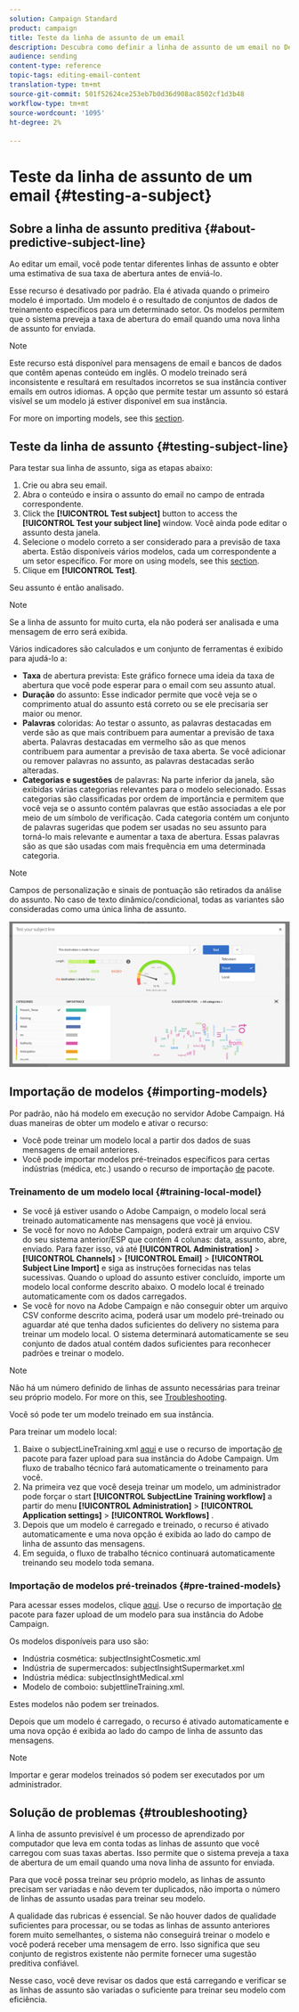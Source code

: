 ```yaml
---
solution: Campaign Standard
product: campaign
title: Teste da linha de assunto de um email
description: Descubra como definir a linha de assunto de um email no Designer de email.
audience: sending
content-type: reference
topic-tags: editing-email-content
translation-type: tm+mt
source-git-commit: 501f52624ce253eb7b0d36d908ac8502cf1d3b48
workflow-type: tm+mt
source-wordcount: '1095'
ht-degree: 2%

---
```


# Teste da linha de assunto de um email {#testing-a-subject}


## Sobre a linha de assunto preditiva {#about-predictive-subject-line}

Ao editar um email, você pode tentar diferentes linhas de assunto e obter uma estimativa de sua taxa de abertura antes de enviá-lo.

Esse recurso é desativado por padrão. Ela é ativada quando o primeiro modelo é importado. Um modelo é o resultado de conjuntos de dados de treinamento específicos para um determinado setor. Os modelos permitem que o sistema preveja a taxa de abertura do email quando uma nova linha de assunto for enviada.

>[!NOTE]
>
>Este recurso está disponível para mensagens de email e bancos de dados que contêm apenas conteúdo em inglês. O modelo treinado será inconsistente e resultará em resultados incorretos se sua instância contiver emails em outros idiomas. A opção que permite testar um assunto só estará visível se um modelo já estiver disponível em sua instância.

For more on importing models, see this [section](#importing-models).

## Teste da linha de assunto {#testing-subject-line}

Para testar sua linha de assunto, siga as etapas abaixo:

1. Crie ou abra seu email.
1. Abra o conteúdo e insira o assunto do email no campo de entrada correspondente.
1. Click the **[!UICONTROL Test subject]** button to access the **[!UICONTROL Test your subject line]** window. Você ainda pode editar o assunto desta janela.
1. Selecione o modelo correto a ser considerado para a previsão de taxa aberta. Estão disponíveis vários modelos, cada um correspondente a um setor específico. For more on using models, see this [section](#importing-models).
1. Clique em **[!UICONTROL Test]**.

Seu assunto é então analisado.

>[!NOTE]
>
>Se a linha de assunto for muito curta, ela não poderá ser analisada e uma mensagem de erro será exibida.

Vários indicadores são calculados e um conjunto de ferramentas é exibido para ajudá-lo a:

* **Taxa** de abertura prevista: Este gráfico fornece uma ideia da taxa de abertura que você pode esperar para o email com seu assunto atual.
* **Duração** do assunto: Esse indicador permite que você veja se o comprimento atual do assunto está correto ou se ele precisaria ser maior ou menor.
* **Palavras** coloridas: Ao testar o assunto, as palavras destacadas em verde são as que mais contribuem para aumentar a previsão de taxa aberta. Palavras destacadas em vermelho são as que menos contribuem para aumentar a previsão de taxa aberta. Se você adicionar ou remover palavras no assunto, as palavras destacadas serão alteradas.
* **Categorias e sugestões** de palavras: Na parte inferior da janela, são exibidas várias categorias relevantes para o modelo selecionado. Essas categorias são classificadas por ordem de importância e permitem que você veja se o assunto contém palavras que estão associadas a ele por meio de um símbolo de verificação. Cada categoria contém um conjunto de palavras sugeridas que podem ser usadas no seu assunto para torná-lo mais relevante e aumentar a taxa de abertura. Essas palavras são as que são usadas com mais frequência em uma determinada categoria.

>[!NOTE]
>
>Campos de personalização e sinais de pontuação são retirados da análise do assunto. No caso de texto dinâmico/condicional, todas as variantes são consideradas como uma única linha de assunto.

![](assets/predictive_subject_line_example.png)

## Importação de modelos {#importing-models}

Por padrão, não há modelo em execução no servidor Adobe Campaign. Há duas maneiras de obter um modelo e ativar o recurso:

* Você pode treinar um modelo local a partir dos dados de suas mensagens de email anteriores.
* Você pode importar modelos pré-treinados específicos para certas indústrias (médica, etc.) usando o recurso de importação [de](../../automating/using/managing-packages.md) pacote.

### Treinamento de um modelo local {#training-local-model}

* Se você já estiver usando o Adobe Campaign, o modelo local será treinado automaticamente nas mensagens que você já enviou.
* Se você for novo no Adobe Campaign, poderá extrair um arquivo CSV do seu sistema anterior/ESP que contém 4 colunas: data, assunto, abre, enviado. Para fazer isso, vá até **[!UICONTROL Administration]** > **[!UICONTROL Channels]** > **[!UICONTROL Email]** > **[!UICONTROL Subject Line Import]** e siga as instruções fornecidas nas telas sucessivas. Quando o upload do assunto estiver concluído, importe um modelo local conforme descrito abaixo. O modelo local é treinado automaticamente com os dados carregados.
* Se você for novo na Adobe Campaign e não conseguir obter um arquivo CSV conforme descrito acima, poderá usar um modelo [](#pre-trained-models) pré-treinado ou aguardar até que tenha dados suficientes do delivery no sistema para treinar um modelo local. O sistema determinará automaticamente se seu conjunto de dados atual contém dados suficientes para reconhecer padrões e treinar o modelo.

>[!NOTE]
>
>Não há um número definido de linhas de assunto necessárias para treinar seu próprio modelo. For more on this, see [Troubleshooting](#troubleshooting).
>
>Você só pode ter um modelo treinado em sua instância.

Para treinar um modelo local:
1. Baixe o subjectLineTraining.xml [aqui](https://experience.adobe.com/#/downloads/content/software-distribution/en/campaign.html) e use o recurso de importação [de](../../automating/using/managing-packages.md) pacote para fazer upload para sua instância do Adobe Campaign. Um fluxo de trabalho técnico fará automaticamente o treinamento para você.
1. Na primeira vez que você deseja treinar um modelo, um administrador pode forçar o start **[!UICONTROL SubjectLine Training workflow]** a partir do menu **[!UICONTROL Administration]** > **[!UICONTROL Application settings]** > **[!UICONTROL Workflows]** .
1. Depois que um modelo é carregado e treinado, o recurso é ativado automaticamente e uma nova opção é exibida ao lado do campo de linha de assunto das mensagens.
1. Em seguida, o fluxo de trabalho técnico continuará automaticamente treinando seu modelo toda semana.

### Importação de modelos pré-treinados {#pre-trained-models}

Para acessar esses modelos, clique [aqui](https://experience.adobe.com/#/downloads/content/software-distribution/en/campaign.html). Use o recurso de importação [de](../../automating/using/managing-packages.md) pacote para fazer upload de um modelo para sua instância do Adobe Campaign.

Os modelos disponíveis para uso são:

* Indústria cosmética: subjectInsightCosmetic.xml
* Indústria de supermercados: subjectInsightSupermarket.xml
* Indústria médica: subjectInsightMedical.xml
* Modelo de comboio: subjettlineTraining.xml.

Estes modelos não podem ser treinados.

Depois que um modelo é carregado, o recurso é ativado automaticamente e uma nova opção é exibida ao lado do campo de linha de assunto das mensagens.

>[!NOTE]
>
>Importar e gerar modelos treinados só podem ser executados por um administrador.

## Solução de problemas {#troubleshooting}

A linha de assunto previsível é um processo de aprendizado por computador que leva em conta todas as linhas de assunto que você carregou com suas taxas abertas. Isso permite que o sistema preveja a taxa de abertura de um email quando uma nova linha de assunto for enviada.

Para que você possa treinar seu próprio modelo, as linhas de assunto precisam ser variadas e não devem ter duplicados, não importa o número de linhas de assunto usadas para treinar seu modelo.

A qualidade das rubricas é essencial. Se não houver dados de qualidade suficientes para processar, ou se todas as linhas de assunto anteriores forem muito semelhantes, o sistema não conseguirá treinar o modelo e você poderá receber uma mensagem de erro. Isso significa que seu conjunto de registros existente não permite fornecer uma sugestão preditiva confiável.

Nesse caso, você deve revisar os dados que está carregando e verificar se as linhas de assunto são variadas o suficiente para treinar seu modelo com eficiência.

<!--Some clients have reported this issue: I have had the subject line training workflow running for about a year now.  It has trained on 883 records and I am still seeing the message "The existing dataset is not enough to generate a model."  I do get an error in the workflow every time it runs "XML-110009 Unable to find the element 'runwf' of path '/' (document with schema 'serverConf')".

For this, campaign takes the subject line as training data and tries to come up with significant enough model to predict open rate with 95% confidence.

The 400 subject line number is mention with at least and is only indicative, model generation will also depend on quality of these lines.

It may happen that even 10k subject lines don't lead to model generation if they are too similar.

It means that it can be case that you don't have enough subject lines to generate the model and it is giving this error.

If you are getting an error/warning message, it means that your existing set of records is not enough for the predictive subject module to give a high confidence suggestion.

Adobe recommends reviewing the data you are uploading as the similarity of the subject lines might be the issue.-->
